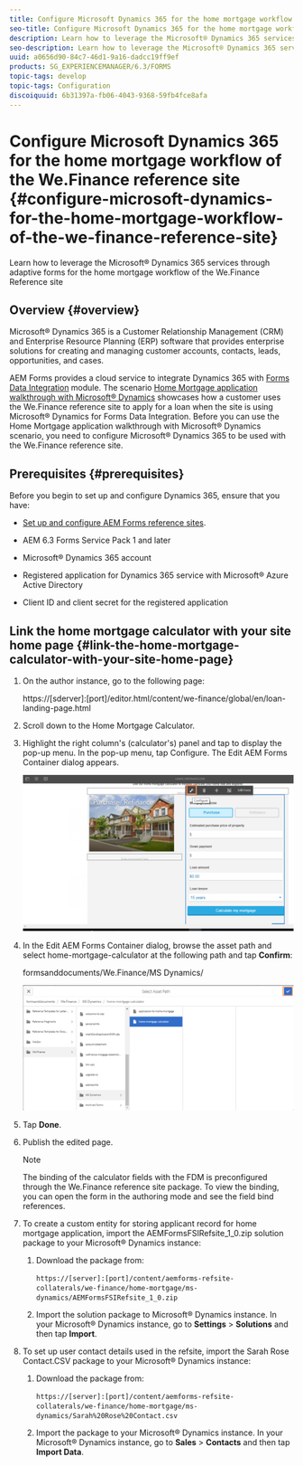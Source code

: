 ```yaml
---
title: Configure Microsoft Dynamics 365 for the home mortgage workflow of the We.Finance reference site
seo-title: Configure Microsoft Dynamics 365 for the home mortgage workflow of the We.Finance reference site
description: Learn how to leverage the Microsoft® Dynamics 365 services through adaptive forms for the home mortgage workflow of the We.Finance Reference site
seo-description: Learn how to leverage the Microsoft® Dynamics 365 services through adaptive forms for the home mortgage workflow of the We.Finance Reference site
uuid: a0656d90-84c7-46d1-9a16-dadcc19ff9ef
products: SG_EXPERIENCEMANAGER/6.3/FORMS
topic-tags: develop
topic-tags: Configuration
discoiquuid: 6b31397a-fb06-4043-9368-59fb4fce8afa
---
```


# Configure Microsoft Dynamics 365 for the home mortgage workflow of the We.Finance reference site {#configure-microsoft-dynamics-for-the-home-mortgage-workflow-of-the-we-finance-reference-site}

Learn how to leverage the Microsoft® Dynamics 365 services through adaptive forms for the home mortgage workflow of the We.Finance Reference site

## Overview {#overview}

Microsoft® Dynamics 365 is a Customer Relationship Management (CRM) and Enterprise Resource Planning (ERP) software that provides enterprise solutions for creating and managing customer accounts, contacts, leads, opportunities, and cases.

AEM Forms provides a cloud service to integrate Dynamics 365 with [Forms Data Integration](/help/forms/using/data-integration.md) module. The scenario [Home Mortgage application walkthrough with Microsoft® Dynamics](/help/forms/using/finance-reference-site-walkthrough.md#home-mortgage-application-walkthrough-with-microsoft-dynamics) showcases how a customer uses the We.Finance reference site to apply for a loan when the site is using Microsoft® Dynamics for Forms Data Integration. Before you can use the Home Mortgage application walkthrough with Microsoft® Dynamics scenario, you need to configure Microsoft® Dynamics 365 to be used with the We.Finance reference site.

## Prerequisites {#prerequisites}

Before you begin to set up and configure Dynamics 365, ensure that you have:

* [Set up and configure AEM Forms reference sites](/help/forms/using/setup-reference-sites.md).  

* AEM 6.3 Forms Service Pack 1 and later
* Microsoft® Dynamics 365 account
* Registered application for Dynamics 365 service with Microsoft® Azure Active Directory
* Client ID and client secret for the registered application

## Link the home mortgage calculator with your site home page {#link-the-home-mortgage-calculator-with-your-site-home-page}

1. On the author instance, go to the following page:

   https://[sderver]:[port]/editor.html/content/we-finance/global/en/loan-landing-page.html

1. Scroll down to the Home Mortgage Calculator.
1. Highlight the right column's (calculator's) panel and tap to display the pop-up menu. In the pop-up menu, tap Configure. The Edit AEM Forms Container dialog appears.

   ![calculatorconfigurepanel](assets/calculatorconfigurepanel.png)

1. In the Edit AEM Forms Container dialog, browse the asset path and select home-mortgage-calculator at the following path and tap **Confirm**:

   formsanddocuments/We.Finance/MS Dynamics/ 

   ![selectassetpath](assets/selectassetpath.png)

1. Tap **Done**.
1. Publish the edited page.

   >[!NOTE]
   >
   >The binding of the calculator fields with the FDM is preconfigured through the We.Finance reference site package. To view the binding, you can open the form in the authoring mode and see the field bind references.

1. To create a custom entity for storing applicant record for home mortgage application, import the AEMFormsFSIRefsite_1_0.zip solution package to your Microsoft® Dynamics instance:

    1. Download the package from:

       `https://[server]:[port]/content/aemforms-refsite-collaterals/we-finance/home-mortgage/ms-dynamics/AEMFormsFSIRefsite_1_0.zip`
   
    1. Import the solution package to Microsoft® Dynamics instance. In your Microsoft® Dynamics instance, go to **Settings** &gt; **Solutions** and then tap **Import**.

1. To set up user contact details used in the refsite, import the Sarah Rose Contact.CSV package to your Microsoft® Dynamics instance:

    1. Download the package from:

       `https://[server]:[port]/content/aemforms-refsite-collaterals/we-finance/home-mortgage/ms-dynamics/Sarah%20Rose%20Contact.csv`

    1. Import the package to your Microsoft® Dynamics instance. In your Microsoft® Dynamics instance, go to **Sales** &gt; **Contacts** and then tap **Import Data**.

